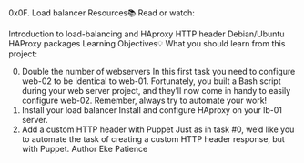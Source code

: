 0x0F. Load balancer
Resources📚
Read or watch:

Introduction to load-balancing and HAproxy
HTTP header
Debian/Ubuntu HAProxy packages
Learning Objectives💡
What you should learn from this project:

0. Double the number of webservers
In this first task you need to configure web-02 to be identical to web-01. Fortunately, you built a Bash script during your web server project, and they’ll now come in handy to easily configure web-02. Remember, always try to automate your work!
1. Install your load balancer
Install and configure HAproxy on your lb-01 server.
2. Add a custom HTTP header with Puppet
Just as in task #0, we’d like you to automate the task of creating a custom HTTP header response, but with Puppet.
Author
Eke Patience

